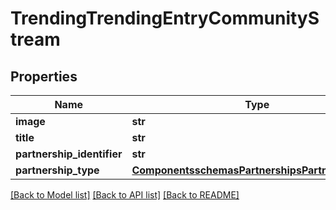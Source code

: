 # TrendingTrendingEntryCommunityStream

## Properties
Name | Type | Description | Notes
------------ | ------------- | ------------- | -------------
**image** | **str** |  | [optional] 
**title** | **str** |  | [optional] 
**partnership_identifier** | **str** |  | [optional] 
**partnership_type** | [**ComponentsschemasPartnershipsPartnershipType**](ComponentsschemasPartnershipsPartnershipType.md) |  | [optional] 

[[Back to Model list]](../README.md#documentation-for-models) [[Back to API list]](../README.md#documentation-for-api-endpoints) [[Back to README]](../README.md)


